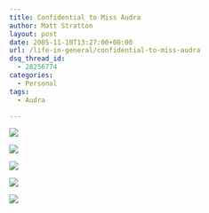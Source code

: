 ```yaml
---
title: Confidential to Miss Audra
author: Matt Stratton
layout: post
date: 2005-11-10T13:27:00+00:00
url: /life-in-general/confidential-to-miss-audra
dsq_thread_id:
  - 28256774
categories:
  - Personal
tags:
  - Audra

---
```

![][1]
  
![][2]
  
![][3]
  
![][4]
  
![][5]

 [1]: http://www.everypicture.com/shop/books/857a8bc6b1859daee5315d63db9aa982/eat.jpg
 [2]: http://www.bbc.co.uk/health/images/300/man_sleeping.jpg
 [3]: http://www.ivritype.com/eeuro96/belgrade/bg.ari.at.work.jpeg
 [4]: http://stuff.ratjed.com/consume.jpg
 [5]: http://www.writerdirector.com/_images/die-dot-com-poster.jpg